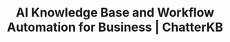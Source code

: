 ---
layout: marketing-home

# SEO and metadata
title: "AI Knowledge Base and Workflow Automation for Business | ChatterKB"
description: "ChatterKB's AI for business and AI for enterprise transform your organization's knowledge into automated workflows, reports, and solutions without the manual lift."

# Page content
hero:
  title: "Your Business Intelligence. Automated."
  split_title:
    main: "Your Business Intelligence."
    highlight: "Automated."
  description: "ChatterKB's AI knowledge base transforms organizational insights into workflow automation, reports, and solutions without the manual lift."
  image: "/assets/images/marketing/hero-image.webp"
  primary_button:
    text: "Try It Free"
    url: "https://app.chatterkb.com/auth/signup"
  secondary_button:
    text: "Book 15-Min Call"
    url: "https://calendar.google.com/calendar/u/0/appointments/schedules/AcZssZ0oYQ10osj27ugUfwOrSoV893uJ-kWPhIKNBhII5bTlwc3j6HdkEunH29TciGeOttFjfxqEn92O"

problems:
  section_title: "What's Slowing Your Business Down"
  items:
    - title: "Brilliant Work, Buried and Forgotten"
      description: "Your team creates valuable insights every day - but they're scattered across multiple tools and nobody can find them when it matters. An AI knowledge base solves this by centralizing intelligence that grows with your business."
    - title: "Reporting That Bleeds Profit"
      description: "Every hour spent rebuilding decks and updates is an hour stolen from strategy. You're paying smart people to copy and paste - and your bottom line feels it."
    - title: "Your Growth Is Breaking Your Team"
      description: "The more your business expands, the more your team drowns in repeatable tasks. Without workflow automation powered by AI for enterprise, quality drops, delivery slows, and top performers burn out."

solution:
  title: "From Knowledge to Action in One Move"
  description: "ChatterKB combines AI for business with workflow automation powered by everything your organization already knows."
  image: "/assets/images/marketing/workflow-diagram.webp"
  steps:
    - title: "Capture Knowledge"
      description: "Connect your tools and ChatterKB's AI knowledge base automatically collects insights from meetings, documents, and communications."
      image: "/assets/images/marketing/workflow-step1.webp"
      badges:
        - "Slack"
        - "Google Drive"
        - "Notion" 
        - "YouTube"
        - "Zapier"
        - "And more..."
    - title: "Process & Organize"
      description: "Our enterprise AI structures information into actionable formats, categorizing insights and identifying patterns."
      image: "/assets/images/marketing/workflow-step2.webp"
      badges:
        - "Categorize"
        - "Summarize"
        - "Connect"
    - title: "Generate Results"
      description: "Transform business intelligence into automated workflows, reports, and campaigns with a single click."
      image: "/assets/images/marketing/workflow-step3.webp"
      badges:
        - "Reports"
        - "Workflows"
        - "Zapier MCP"

features:
  tagline: "DISCOVER • AUTOMATE • SCALE"
  title: "Work Smarter, Not Harder"
  items:
    - icon: "bi-pin-angle-fill"
      title: "Pin Insights, Instantly Create Reports"
      description: "Mark key moments during chats and turn them into business-ready reports with no formatting needed. AI for business that actually saves time."
      image: "/assets/images/marketing/feature-pin.png"
    - icon: "bi-file-earmark-text"
      title: "Get the Gold Without Reading the Docs"
      description: "Drop in a 50-page strategy PDF and get key messages, audience insights, and action items in seconds. AI knowledge base that eliminates guesswork."
      image: "/assets/images/marketing/feature-docs.webp"
    - icon: "bi-kanban"
      title: "Build Processes That Run Themselves"
      description: "Turn your organization's best practices into workflow automation that guides your team step by step - without management overhead."
      image: "/assets/images/marketing/feature-sop.png"
      url: "/workflows"
    - icon: "bi-people"
      title: "Keep the Intelligence, Even When People Leave"
      description: "Capture your team's expertise in your AI knowledge base and make it usable forever. When someone leaves, their knowledge stays - and your systems keep improving."
      image: "/assets/images/marketing/feature-team.webp"

enterprise:
  title: "AI for Enterprise: Security Without the Enterprise Headaches"
  description: "Deploy our AI for enterprise on your infrastructure with complete data sovereignty, regulatory compliance, and zero-trust security architecture."

branded_content:
  title: "Turn Your Business Into a Thought Leader"
  description: "Create branded, public knowledge bases that showcase your expertise while attracting premium clients. Position your organization as the go-to authority in your space with enterprise AI solutions."
  image: "/assets/images/marketing/custom-branding.webp"
  features:
    - title: "Business Branding"
      description: "Add your logo, colors, and custom CSS for complete brand control"
    - title: "Client Attraction"
      description: "Showcase expertise through valuable, accessible knowledge"
    - title: "Thought Leadership"
      description: "Position your business as the expert authority in your field"
    - title: "Client Self-Service"
      description: "Reduce support load with intelligent, branded resource centers powered by AI for business"

roi:
  title: "The ROI of Getting This Right"
  benefits:
    - icon: "bi-clock"
      title: "Save Time"
      description: "10+ hours per week per knowledge worker - reclaimed from reporting, searching, and re-explaining the same things."
    - icon: "bi-graph-up-arrow"
      title: "Grow Smarter"
      description: "Faster onboarding, repeatable results, and cleaner handoffs. Your workflow automation systems grow with your organization."
    - icon: "bi-robot"
      title: "Automate the Grind"
      description: "Transform repetitive tasks into automated workflows. Free up your best people to actually think and lead."

cta:
  title: "Let's Build Your Business Intelligence Engine"
  description: "See how ChatterKB's AI knowledge base and workflow automation can elevate your team and transform your operations."
  image: "/assets/images/marketing/product-screenshot.png"
  primary_button:
    text: "Try It Free"
    url: "https://app.chatterkb.com/auth/signup"
  secondary_button:
    text: "Book 15-Min Call"
    url: "https://calendar.google.com/calendar/u/0/appointments/schedules/AcZssZ0oYQ10osj27ugUfwOrSoV893uJ-kWPhIKNBhII5bTlwc3j6HdkEunH29TciGeOttFjfxqEn92O"

_trusted:
  text: "Trusted by fast-moving agencies that actually ship work"
  logos:
    - name: "Agency 1"
      image: "/assets/images/marketing/agency1-logo.webp"
    - name: "Agency 2"
      image: "/assets/images/marketing/agency2-logo.webp"
    - name: "Agency 3"
      image: "/assets/images/marketing/agency3-logo.webp"
    - name: "Agency 4"
      image: "/assets/images/marketing/agency4-logo.webp"
    - name: "Agency 5"
      image: "/assets/images/marketing/agency5-logo.webp"
--- 